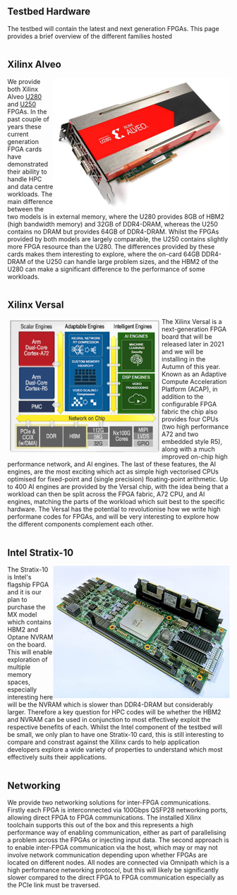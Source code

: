 ## Testbed Hardware

The testbed will contain the latest and next generation FPGAs. This page provides a brief overview of the different families hosted

<div style="overflow: auto;">
<h2>Xilinx Alveo</h2>

<img src="/overview/images/alveo-u280.jpg" width="400" height="300" align="right"/>

We provide both Xilinx Alveo <a href="https://www.xilinx.com/products/boards-and-kits/alveo/u280.html">U280</a> and <a href="https://www.xilinx.com/products/boards-and-kits/alveo/u250.html">U250</a> FPGAs. In the past couple of years these current generation FPGA cards have demonstrated their ability to handle HPC and data centre workloads. The main difference between the two models is in external memory, where the U280 provides 8GB of HBM2 (high bandwidth memory) and 32GB of DDR4-DRAM, whereas the U250 contains no DRAM but provides 64GB of DDR4-DRAM. Whilst the FPGAs provided by both models are largely comparable, the U250 contains slightly more FPGA resource than the U280. The differences provided by these cards makes them interesting to explore, where the on-card 64GB DDR4-DRAM of the U250 can handle large problem sizes, and the HBM2 of the U280 can make a significant difference to the performance of some workloads.

</div>

<div style="overflow: auto;">
  <h2>Xilinx Versal</h2>

<img src="/overview/images/versal.png" width="340" height="300" align="left" style="padding:5px;"/>

The Xilinx Versal is a next-generation FPGA board that will be released later in 2021 and we will be installing in the Autumn of this year. Known as an Adaptive Compute Acceleration Platform (ACAP), in addition to the configurable FPGA fabric the chip also provides four CPUs (two high performance A72 and two embedded style R5), along with a much improved on-chip high performance network, and AI engines. The last of these features, the AI engines, are the most exciting which act as simple high vectorised CPUs optimised for fixed-point and (single precision) floating-point arithmetic. Up to 400 AI engines are provided by the Versal chip, with the idea being that a workload can then be split across the FPGA fabric, A72 CPU, and AI engines, matching the parts of the workload which suit best to the specific hardware. The Versal has the potential to revolutionise how we write high performane codes for FPGAs, and will be very interesting to explore how the different components complement each other.

</div>
<div style="overflow: auto;">
<h2>Intel Stratix-10</h2>

<img src="/overview/images/stratix-10.jpg" width="400" height="300" align="right"/>

The Stratix-10 is Intel's flagship FPGA and it is our plan to purchase the MX model which contains HBM2 and Optane NVRAM on the board. This will enable exploration of multiple memory spaces, especially interesting here will be the NVRAM which is slower than DDR4-DRAM but considerably larger. Therefore a key question for HPC codes will be whether the HBM2 and NVRAM can be used in conjunction to most effectively exploit the respective benefits of each. Whilst the Intel component of the testbed will be small, we only plan to have one Stratix-10 card, this is still interesting to compare and constrast against the Xilinx cards to help application developers explore a wide variety of properties to understand which most effectively suits their applications.
</div>

<div style="overflow: auto;">
<h2>Networking</h2>
We provide two networking solutions for inter-FPGA communications. Firstly each FPGA is interconnected via 100Gbps QSFP28 networking ports, allowing direct FPGA to FPGA communications. The installed Xilinx toolchain supports this out of the box and this represents a high performance way of enabling communication, either as part of parallelising a problem across the FPGAs or injecting input data. The second approach is to enable inter-FPGA communication via the host, which may or may not involve network communication depending upon whether FPGAs are located on different nodes. All nodes are connected via Omnipath which is a high performance networking protocol, but this will likely be significantly slower compared to the direct FPGA to FPGA communication especially as the PCIe link must be traversed. 
</div>
